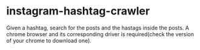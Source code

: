 # instagram-hashtag-crawler
Given a hashtag, search for the posts and the hastags inside the posts.
A chrome browser and its corresponding driver is required(check the version of your chrome to download one).
